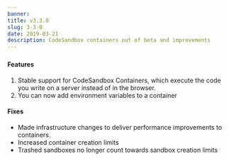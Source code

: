 ```yaml
---
banner:
title: v3.3.0
slug: 3-3-0
date: 2019-03-21
description: CodeSandbox containers out of beta and improvements
---
```


###

#### Features

1. Stable support for CodeSandbox Containers, which execute the code you write
   on a server instead of in the browser.
2. You can now add environment variables to a container

#### Fixes

- Made infrastructure changes to deliver performance improvements to containers.
- Increased container creation limits
- Trashed sandboxes no longer count towards sandbox creation limits
